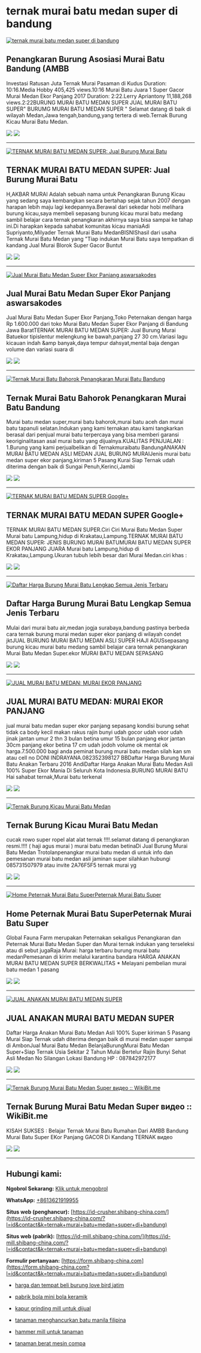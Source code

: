 # ternak murai batu medan super di bandung

<a href="https://swt.shibang-china.com/?l=id&img&k=ternak+murai+batu+medan+super+di+bandung" target="_blank">![ternak murai batu medan super di bandung](http://static.shibang-china.com/all-800x300/408.jpg)</a>

## Penangkaran Burung Asosiasi Murai Batu Bandung (AMBB
Investasi Ratusan Juta Ternak Murai Pasaman di Kudus Duration: 10:16.Media Hobby 405,425 views.10:16 Murai Batu Juara 1 Super Gacor Murai Medan Ekor Panjang 2017 Duration: 2:22.Lerry Apriantony 11,188,268 views.2:22BURUNG MURAI BATU MEDAN SUPER JUAL MURAI BATU SUPER" BURUMG MURAI BATU MEDAN SUPER " Selamat datang di baik di wilayah Medan,Jawa tengah,bandung,yang tertera di web.Ternak Burung Kicau Murai Batu Medan.


<a href="https://whatsapp.shibangsoft.com/WhatsApp.php" target="_blank" title="WhatsApp">![](http://static.shibang-china.com/icon/whatsapp.png)</a> <a href="https://swt.shibang-china.com/?l=id&icon&k=ternak+murai+batu+medan+super+di+bandung" target="_blank">![](http://static.shibang-china.com/icon/chat-id.png)</a>

---

<a href="https://swt.shibang-china.com/?l=id&img&k=ternak+murai+batu+medan+super+di+bandung" target="_blank">![TERNAK MURAI BATU MEDAN SUPER: Jual Burung Murai Batu](http://static.shibang-china.com/all-800x300/1311.jpg)</a>

## TERNAK MURAI BATU MEDAN SUPER: Jual Burung Murai Batu
H,AKBAR MURAI Adalah sebuah nama untuk Penangkaran Burung Kicau yang sedang saya kembangkan secara bertahap sejak tahun 2007 dengan harapan lebih maju lagi kedepannya.Berawal dari sekedar hobi melihara burung kicau,saya membeli sepasang burung kicau murai batu medang sambil belajar cara ternak penangkaran akhirnya saya bisa sampai ke tahap ini.Di harapkan kepada sahabat komunitas kicau maniaAdi Supriyanto,Milyader Ternak Murai Batu MedanBISNIShasil dari usaha Ternak Murai Batu Medan yang "Tiap indukan Murai Batu saya tempatkan di kandang Jual Murai Blorok Super Gacor Buntut


<a href="https://whatsapp.shibangsoft.com/WhatsApp.php" target="_blank" title="WhatsApp">![](http://static.shibang-china.com/icon/whatsapp.png)</a> <a href="https://swt.shibang-china.com/?l=id&icon&k=ternak+murai+batu+medan+super+di+bandung" target="_blank">![](http://static.shibang-china.com/icon/chat-id.png)</a>

---

<a href="https://swt.shibang-china.com/?l=id&img&k=ternak+murai+batu+medan+super+di+bandung" target="_blank">![Jual Murai Batu Medan Super Ekor Panjang aswarsakodes](http://static.shibang-china.com/all-800x300/1210.jpg)</a>

## Jual Murai Batu Medan Super Ekor Panjang aswarsakodes
Jual Murai Batu Medan Super Ekor Panjang,Toko Peternakan dengan harga Rp 1.600.000 dari toko Murai Batu Medan Super Ekor Panjang di Bandung Jawa BaratTERNAK MURAI BATU MEDAN SUPER: Jual Burung Murai Batuekor tipislentur melengkung ke bawah,panjang 27 30 cm.Variasi lagu kicauan indah &amp banyak,daya tempur dahsyat,mental baja dengan volume dan variasi suara di


<a href="https://whatsapp.shibangsoft.com/WhatsApp.php" target="_blank" title="WhatsApp">![](http://static.shibang-china.com/icon/whatsapp.png)</a> <a href="https://swt.shibang-china.com/?l=id&icon&k=ternak+murai+batu+medan+super+di+bandung" target="_blank">![](http://static.shibang-china.com/icon/chat-id.png)</a>

---

<a href="https://swt.shibang-china.com/?l=id&img&k=ternak+murai+batu+medan+super+di+bandung" target="_blank">![Ternak Murai Batu Bahorok Penangkaran Murai Batu Bandung](http://static.shibang-china.com/all-800x300/502.jpg)</a>

## Ternak Murai Batu Bahorok Penangkaran Murai Batu Bandung
Murai batu medan super,murai batu bahorok,murai batu aceh dan murai batu tapanuli selatan.Indukan yang kami ternakan atau kami tangkarkan berasal dari penjual murai batu terpercaya yang bisa memberi garansi keoriginalitasan asal murai batu yang dijualnya.KUALITAS PENJUALAN : 1.Burung yang kami perjualbelikan di Ternakmuraibatu BandungANAKAN MURAI BATU MEDAN ASLI MEDAN JUAL BURUNG MURAIJenis murai batu medan super ekor panjang,kiriman 5 Pasang Kurai Siap Ternak udah diterima dengan baik di Sungai Penuh,Kerinci,Jambi


<a href="https://whatsapp.shibangsoft.com/WhatsApp.php" target="_blank" title="WhatsApp">![](http://static.shibang-china.com/icon/whatsapp.png)</a> <a href="https://swt.shibang-china.com/?l=id&icon&k=ternak+murai+batu+medan+super+di+bandung" target="_blank">![](http://static.shibang-china.com/icon/chat-id.png)</a>

---

<a href="https://swt.shibang-china.com/?l=id&img&k=ternak+murai+batu+medan+super+di+bandung" target="_blank">![TERNAK MURAI BATU MEDAN SUPER Google+](http://static.shibang-china.com/all-800x300/520.jpg)</a>

## TERNAK MURAI BATU MEDAN SUPER Google+
TERNAK MURAI BATU MEDAN SUPER.Ciri Ciri Murai Batu Medan Super Murai batu Lampung,hidup di Krakatau,Lampung.TERNAK MURAI BATU MEDAN SUPER: JENIS BURUNG MURAI BATUMURAI BATU MEDAN SUPER EKOR PANJANG JUARA Murai batu Lampung,hidup di Krakatau,Lampung.Ukuran tubuh lebih besar dari Murai Medan.ciri khas :


<a href="https://whatsapp.shibangsoft.com/WhatsApp.php" target="_blank" title="WhatsApp">![](http://static.shibang-china.com/icon/whatsapp.png)</a> <a href="https://swt.shibang-china.com/?l=id&icon&k=ternak+murai+batu+medan+super+di+bandung" target="_blank">![](http://static.shibang-china.com/icon/chat-id.png)</a>

---

<a href="https://swt.shibang-china.com/?l=id&img&k=ternak+murai+batu+medan+super+di+bandung" target="_blank">![Daftar Harga Burung Murai Batu Lengkap Semua Jenis Terbaru](http://static.shibang-china.com/all-800x300/1214.jpg)</a>

## Daftar Harga Burung Murai Batu Lengkap Semua Jenis Terbaru
Mulai dari murai batu air,medan jogja surabaya,bandung pastinya berbeda cara ternak burung murai medan super ekor panjang di wilayah condet jktJUAL BURUNG MURAI BATU MEDAN ASLI SUPER HAJI AGUSsepasang burung kicau murai batu medang sambil belajar cara ternak penangkaran Murai Batu Medan Super.ekor MURAI BATU MEDAN SEPASANG


<a href="https://whatsapp.shibangsoft.com/WhatsApp.php" target="_blank" title="WhatsApp">![](http://static.shibang-china.com/icon/whatsapp.png)</a> <a href="https://swt.shibang-china.com/?l=id&icon&k=ternak+murai+batu+medan+super+di+bandung" target="_blank">![](http://static.shibang-china.com/icon/chat-id.png)</a>

---

<a href="https://swt.shibang-china.com/?l=id&img&k=ternak+murai+batu+medan+super+di+bandung" target="_blank">![JUAL MURAI BATU MEDAN: MURAI EKOR PANJANG](http://static.shibang-china.com/all-800x300/754.jpg)</a>

## JUAL MURAI BATU MEDAN: MURAI EKOR PANJANG
jual murai batu medan super ekor panjang sepasang kondisi burung sehat tidak ca body kecil makan rakus rajin bunyi udah gocor udah voor udah jinak jantan umur 2 thn 3 bulan betina umur 15 bulan panjang ekor jantan 30cm panjang ekor betina 17 cm udah jodoh volume ok mental ok harga.7.500.000 bagi anda peminat burung murai batu medan silah kan sm atau cell no DONI INDRAYANA.082352398127 BBDaftar Harga Burung Murai Batu Anakan Terbaru 2016 AndiDaftar Harga Anakan Murai Batu Medan Asli 100% Super Ekor Mania Di Seluruh Kota Indonesia.BURUNG MURAI BATU Hai sahabat ternak,Murai batu terkenal


<a href="https://whatsapp.shibangsoft.com/WhatsApp.php" target="_blank" title="WhatsApp">![](http://static.shibang-china.com/icon/whatsapp.png)</a> <a href="https://swt.shibang-china.com/?l=id&icon&k=ternak+murai+batu+medan+super+di+bandung" target="_blank">![](http://static.shibang-china.com/icon/chat-id.png)</a>

---

<a href="https://swt.shibang-china.com/?l=id&img&k=ternak+murai+batu+medan+super+di+bandung" target="_blank">![Ternak Burung Kicau Murai Batu Medan](http://static.shibang-china.com/all-800x300/1231.jpg)</a>

## Ternak Burung Kicau Murai Batu Medan
cucak rowo super ropel alat alat ternak !!!!.selamat datang di penangkaran resmi.!!!! ( haji agus murai ) murai batu medan betinaDi Jual Burung Murai Batu Medan Trotolanpenangkar murai batu medan di untuk info dan pemesanan murai batu medan asli jaminan super silahkan hubungi 085731507979 atau invite 2A76F5F5 ternak murai yg


<a href="https://whatsapp.shibangsoft.com/WhatsApp.php" target="_blank" title="WhatsApp">![](http://static.shibang-china.com/icon/whatsapp.png)</a> <a href="https://swt.shibang-china.com/?l=id&icon&k=ternak+murai+batu+medan+super+di+bandung" target="_blank">![](http://static.shibang-china.com/icon/chat-id.png)</a>

---

<a href="https://swt.shibang-china.com/?l=id&img&k=ternak+murai+batu+medan+super+di+bandung" target="_blank">![Home Peternak Murai Batu SuperPeternak Murai Batu Super](http://static.shibang-china.com/all-800x300/308.jpg)</a>

## Home Peternak Murai Batu SuperPeternak Murai Batu Super
Global Fauna Farm merupakan Peternakan sekaligus Penangkaran dan Peternak Murai Batu Medan Super dan Murai ternak indukan yang terseleksi atau di sebut jugaRaja Murai: harga terbaru burung murai batu medanPemesanan di kirim melalui karantina bandara HARGA ANAKAN MURAI BATU MEDAN SUPER BERKWALITAS * Melayani pembelian murai batu medan 1 pasang


<a href="https://whatsapp.shibangsoft.com/WhatsApp.php" target="_blank" title="WhatsApp">![](http://static.shibang-china.com/icon/whatsapp.png)</a> <a href="https://swt.shibang-china.com/?l=id&icon&k=ternak+murai+batu+medan+super+di+bandung" target="_blank">![](http://static.shibang-china.com/icon/chat-id.png)</a>

---

<a href="https://swt.shibang-china.com/?l=id&img&k=ternak+murai+batu+medan+super+di+bandung" target="_blank">![JUAL ANAKAN MURAI BATU MEDAN SUPER](http://static.shibang-china.com/all-800x300/1289.jpg)</a>

## JUAL ANAKAN MURAI BATU MEDAN SUPER
Daftar Harga Anakan Murai Batu Medan Asli 100% Super kiriman 5 Pasang Murai Siap Ternak udah diterima dengan baik di murai medan super sampai di AmbonJual Murai Batu Medan BelanjaBurungMurai Batu Medan Super+Siap Ternak Usia Sekitar 2 Tahun Mulai Bertelur Rajin Bunyi Sehat Asli Medan No Silangan Lokasi Bandung HP : 087842972177


<a href="https://whatsapp.shibangsoft.com/WhatsApp.php" target="_blank" title="WhatsApp">![](http://static.shibang-china.com/icon/whatsapp.png)</a> <a href="https://swt.shibang-china.com/?l=id&icon&k=ternak+murai+batu+medan+super+di+bandung" target="_blank">![](http://static.shibang-china.com/icon/chat-id.png)</a>

---

<a href="https://swt.shibang-china.com/?l=id&img&k=ternak+murai+batu+medan+super+di+bandung" target="_blank">![Ternak Burung Murai Batu Medan Super видео :: WikiBit.me](http://static.shibang-china.com/all-800x300/1027.jpg)</a>

## Ternak Burung Murai Batu Medan Super видео :: WikiBit.me
KISAH SUKSES : Belajar Ternak Murai Batu Rumahan Dari AMBB Bandung Murai Batu Super EKor Panjang GACOR Di Kandang TERNAK видео

<a href="https://whatsapp.shibangsoft.com/WhatsApp.php" target="_blank" title="WhatsApp">![](http://static.shibang-china.com/icon/whatsapp.png)</a> <a href="https://swt.shibang-china.com/?l=id&icon&k=ternak+murai+batu+medan+super+di+bandung" target="_blank">![](http://static.shibang-china.com/icon/chat-id.png)</a>

---
## Hubungi kami:

**Ngobrol Sekarang:** [Klik untuk mengobrol](https://swt.shibang-china.com?l=id&contact&k=ternak+murai+batu+medan+super+di+bandung)

**WhatsApp:**  [+8613621919955](https://whatsapp.shibangsoft.com/WhatsApp.php)

**Situs web (penghancur):** [https://id-crusher.shibang-china.com/](https://id-crusher.shibang-china.com/?l=id&contact&k=ternak+murai+batu+medan+super+di+bandung)

**Situs web (pabrik):** [https://id-mill.shibang-china.com/](https://id-mill.shibang-china.com/?l=id&contact&k=ternak+murai+batu+medan+super+di+bandung)

**Formulir pertanyaan:** [https://form.shibang-china.com](https://form.shibang-china.com?l=id&contact&k=ternak+murai+batu+medan+super+di+bandung)

* [harga dan tempat beli burung love bird jatim](../43/harga%20dan%20tempat%20beli%20burung%20love%20bird%20jatim.md)

* [pabrik bola mini bola keramik](../50/pabrik%20bola%20mini%20bola%20keramik.md)

* [kapur grinding mill untuk dijual](../48/kapur%20grinding%20mill%20untuk%20dijual.md)

* [tanaman menghancurkan batu manila filipina](../46/tanaman%20menghancurkan%20batu%20manila%20filipina.md)

* [hammer mill untuk tanaman](../45/hammer%20mill%20untuk%20tanaman.md)

* [tanaman berat mesin compa](../44/tanaman%20berat%20mesin%20compa.md)